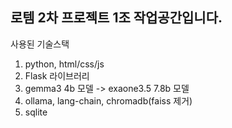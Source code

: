 ## 로템 2차 프로젝트 1조 작업공간입니다.

사용된 기술스택
 1. python, html/css/js
 2. Flask 라이브러리
 3. gemma3 4b 모델 -> exaone3.5 7.8b 모델
 4. ollama, lang-chain, chromadb(faiss 제거)
 5. sqlite
